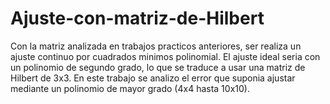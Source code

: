 # Ajuste-con-matriz-de-Hilbert
Con la matriz analizada en trabajos practicos anteriores, ser realiza un ajuste continuo por cuadrados minimos polinomial.
El ajuste ideal seria con un polinomio de segundo grado, lo que se traduce a usar una matriz de Hilbert de 3x3.
En este trabajo se analizo el error que suponia ajustar mediante un polinomio de mayor grado (4x4 hasta 10x10).

